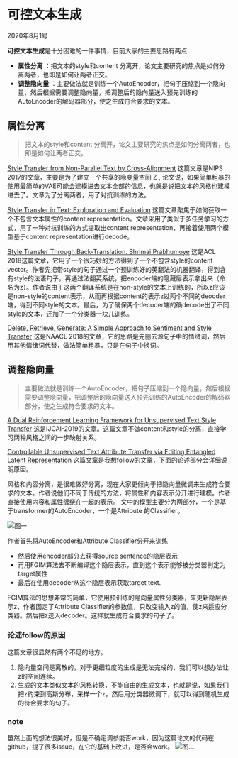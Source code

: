 # 可控文本生成

2020年8月1号

**可控文本生成**是十分困难的一件事情，目前大家的主要思路有两点
- **属性分离** ：把文本的style和content 分离开，论文主要研究的焦点是如何分离两者，也即是如何让两者正交。
- **调整隐向量** ：主要做法就是训练一个AutoEncoder，把句子压缩到一个隐向量，然后根据需要调整隐向量，把调整后的隐向量送入预先训练的AutoEncoder的解码器部分，使之生成符合要求的文本。




## 属性分离

> 把文本的style和content 分离开，论文主要研究的焦点是如何分离两者，也即是如何让两者正交。

[Style Transfer from Non-Parallel Text by Cross-Alignment](https%3A//papers.nips.cc/paper/7259-style-transfer-from-non-parallel-text-by-cross-alignment.pdf) 这篇文章是NIPS 2017的文章，主要是为了建立一个共享的隐变量空间 Z , 论文说，如果简单粗暴的使用最简单的VAE可能会建模进去文本全部的信息，也就是说把文本的风格也建模进去了。文章为了分离两者，用了对抗训练的方法。

[Style Transfer in Text: Exploration and Evaluation](https%3A//arxiv.org/abs/1711.06861) 这篇文章聚焦于如何获取一个不包含文本属性的content representation。文章采用了类似于多任务学习的方式，用了一种对抗训练的方式提取出content representation，再接着使用两个模型基于content representation进行decode。

[Style Transfer Through Back-Translation. Shrimai Prabhumoye](https://link.zhihu.com/?target=https%3A//arxiv.org/abs/1804.09000) 这是ACL 2018这篇文章，它用了一个很巧妙的方法得到了一个不包含style的content vector。作者先把带style的句子通过一个预训练好的英翻法的机器翻译，得到含有style的法语句子，再通过法翻英系统，把encoder端的隐藏层表示拿出来（命名为z）。作者说由于这两个翻译系统是在non-style的文本上训练的，所以z应该是non-style的content表示，从而再根据content的表示z过两个不同的deocder端，得到不同style的文本。最后，为了确保两个decoder端的确decode出了不同style的文本，还加了一个分类器一块儿训练。

[Delete, Retrieve, Generate: A Simple Approach to Sentiment and Style Transfer](https%3A//arxiv.org/abs/1804.06437) 这是NAACL 2018的文章，它的思路是先删去源句子中的情绪词，然后用其他情绪词代替，做法简单粗暴，只是在句子中换词。



## 调整隐向量

> 主要做法就是训练一个AutoEncoder，把句子压缩到一个隐向量，然后根据需要调整隐向量，把调整后的隐向量送入预先训练的AutoEncoder的解码器部分，使之生成符合要求的文本。

[A Dual Reinforcement Learning Framework for Unsupervised Text Style Transfer](https%3A//export.arxiv.org/pdf/1905.10060) 
这是IJCAI-2019的文章。这篇文章不做content和style的分离，直接学习两种风格之间的一步映射关系。


[Controllable Unsupervised Text Attribute Transfer via Editing Entangled Latent Representation](https://arxiv.org/abs/1905.12926v1) 这篇文章是我想follow的文章，下面的论述部分会详细说明原因。

风格和内容分离，是很难做好分离，现在大家更倾向于把隐向量微调来生成符合要求的文本。作者说他们不同于传统的方法，将属性和内容表示分开进行建模。作者直接使用内容和属性缠绕在一起的表示。
文中的模型主要分为两部分，一个是基于transformer的AutoEncoder，一个是Attribute 的Classifier。

![图一](https://github.com/liupeng0606/-/blob/master/111.png)

作者首先将AutoEncoder和Attribute Classifier分开来训练
- 然后使用encoder部分去获得source sentence的隐层表示
- 再用FGIM算法去不断编译这个隐层表示，直到这个表示能够被分类器判定为target属性
- 最后在使用decoder从这个隐层表示获取target text.


FGIM算法的思想非常的简单，它使用预训练的隐向量属性分类器，来更新隐层表示z，作者固定了Attribute Classifier的参数值，只改变输入z的值，使z来适应分类器。然后把z送入decoder。这样就生成符合要求的句子了。


### 论述follow的原因
这篇文章很显然有两个不足的地方。
1. 隐向量空间是离散的，对于更细粒度的生成是无法完成的，我们可以想办法让z的空间连续。
2. 生成的文本类似文本的风格转换，不能自由的生成文本，也就是说，如果我们把z约束到高斯分布，采样一个z，然后用分类器微调下，就可以得到随机生成的符合要求的句子。
### note
虽然上面的想法很美好，但是不确定调参能否work，因为这篇论文的代码在github，提了很多issue，在它的基础上改进，是否会work。
![图二](https://github.com/liupeng0606/-/blob/master/2222.png)
